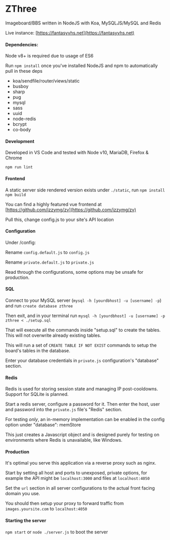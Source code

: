 # ZThree

Imageboard/BBS written in NodeJS with Koa, MySQLJS/MySQL and Redis

Live instance: [https://fantasyvhs.net](https://fantasyvhs.net)

#### Dependencies:

Node v8+ is required due to usage of ES6

Run `npm install` once you've installed NodeJS and npm to automatically pull in these deps

* koa/sendfile/router/views/static
* busboy
* sharp
* pug
* mysql
* sass
* uuid
* node-redis
* bcrypt
* co-body

#### Development

Developed in VS Code and tested with Node v10, MariaDB, Firefox & Chrome

`npm run lint` 

#### Frontend
A static server side rendered version exists under `./static`, run `npm install` `npm build`

You can find a highly featured vue frontend at [https://github.com/izzymg/zv](https://github.com/izzymg/zv)

Pull this, change config.js to your site's API location


#### Configuration

Under /config:

Rename `config.default.js` to `config.js`

Rename `private.default.js` to `private.js`

Read through the configurations, some options may be unsafe for production.

#### SQL

Connect to your MySQL server (`mysql -h [yourdbhost] -u [username] -p`) and run `create database zthree`

Then exit, and in your terminal run `mysql -h [yourdbhost] -u [username] -p zthree < ./setup.sql`

That will execute all the commands inside "setup.sql" to create the tables. This will not overwrite already existing tables.

This will run a set of `CREATE TABLE IF NOT EXIST` commands to setup the board's tables in the database.

Enter your database credentials in `private.js` configuration's "database" section.

#### Redis

Redis is used for storing session state and managing IP post-cooldowns. Support for SQLite is planned.

Start a redis server, configure a password for it. Then enter the host, user and password into the `private.js` file's "Redis" section.

For testing *only*, an in-memory implementation can be enabled in the config option under "database": memStore

This just creates a Javascript object and is designed purely for testing on environments where Redis is unavailable, like Windows.

#### Production

It's optimal you serve this application via a reverse proxy such as nginx.

Start by setting all host and ports to unexposed, private options, for example the API might be `localhost:3000` and files at `localhost:4050`

Set the `url` section in all server configurations to the actual front facing domain you use.

You should then setup your proxy to forward traffic from `images.yoursite.com` to `localhost:4050`

#### Starting the server

`npm start` or `node ./server.js` to boot the server